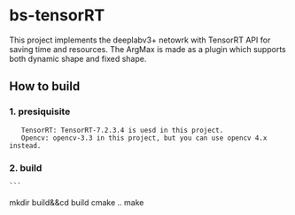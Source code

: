# bs-tensorRT
This project implements the deeplabv3+ netowrk with TensorRT API for saving time and resources.
The ArgMax is made as a plugin which supports both dynamic shape and fixed shape.

## How to build
### 1. presiquisite
       TensorRT: TensorRT-7.2.3.4 is uesd in this project.
       Opencv: opencv-3.3 in this project, but you can use opencv 4.x instead.
### 2. build
    ```
mkdir build&&cd build
cmake ..
make
```
       
